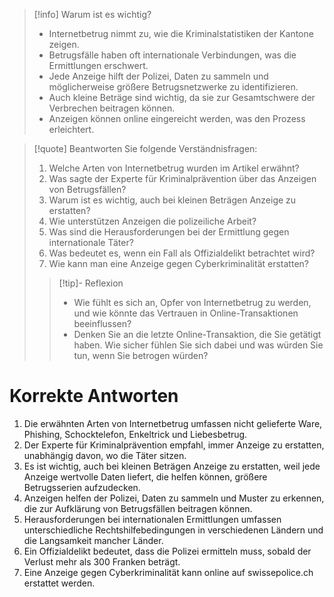 >[!info] Warum ist es wichtig?
>- Internetbetrug nimmt zu, wie die Kriminalstatistiken der Kantone zeigen.
>- Betrugsfälle haben oft internationale Verbindungen, was die Ermittlungen erschwert.
>- Jede Anzeige hilft der Polizei, Daten zu sammeln und möglicherweise größere Betrugsnetzwerke zu identifizieren.
>- Auch kleine Beträge sind wichtig, da sie zur Gesamtschwere der Verbrechen beitragen können.
>- Anzeigen können online eingereicht werden, was den Prozess erleichtert.

>[!quote] Beantworten Sie folgende Verständnisfragen:
>1. Welche Arten von Internetbetrug wurden im Artikel erwähnt?
>2. Was sagte der Experte für Kriminalprävention über das Anzeigen von Betrugsfällen?
>3. Warum ist es wichtig, auch bei kleinen Beträgen Anzeige zu erstatten?
>4. Wie unterstützen Anzeigen die polizeiliche Arbeit?
>5. Was sind die Herausforderungen bei der Ermittlung gegen internationale Täter?
>6. Was bedeutet es, wenn ein Fall als Offizialdelikt betrachtet wird?
>7. Wie kann man eine Anzeige gegen Cyberkriminalität erstatten?
>>[!tip]- Reflexion
>>- Wie fühlt es sich an, Opfer von Internetbetrug zu werden, und wie könnte das Vertrauen in Online-Transaktionen beeinflussen?
>>- Denken Sie an die letzte Online-Transaktion, die Sie getätigt haben. Wie sicher fühlen Sie sich dabei und was würden Sie tun, wenn Sie betrogen würden?

# Korrekte Antworten
1. Die erwähnten Arten von Internetbetrug umfassen nicht gelieferte Ware, Phishing, Schocktelefon, Enkeltrick und Liebesbetrug.
2. Der Experte für Kriminalprävention empfahl, immer Anzeige zu erstatten, unabhängig davon, wo die Täter sitzen.
3. Es ist wichtig, auch bei kleinen Beträgen Anzeige zu erstatten, weil jede Anzeige wertvolle Daten liefert, die helfen können, größere Betrugsserien aufzudecken.
4. Anzeigen helfen der Polizei, Daten zu sammeln und Muster zu erkennen, die zur Aufklärung von Betrugsfällen beitragen können.
5. Herausforderungen bei internationalen Ermittlungen umfassen unterschiedliche Rechtshilfebedingungen in verschiedenen Ländern und die Langsamkeit mancher Länder.
6. Ein Offizialdelikt bedeutet, dass die Polizei ermitteln muss, sobald der Verlust mehr als 300 Franken beträgt.
7. Eine Anzeige gegen Cyberkriminalität kann online auf swissepolice.ch erstattet werden.